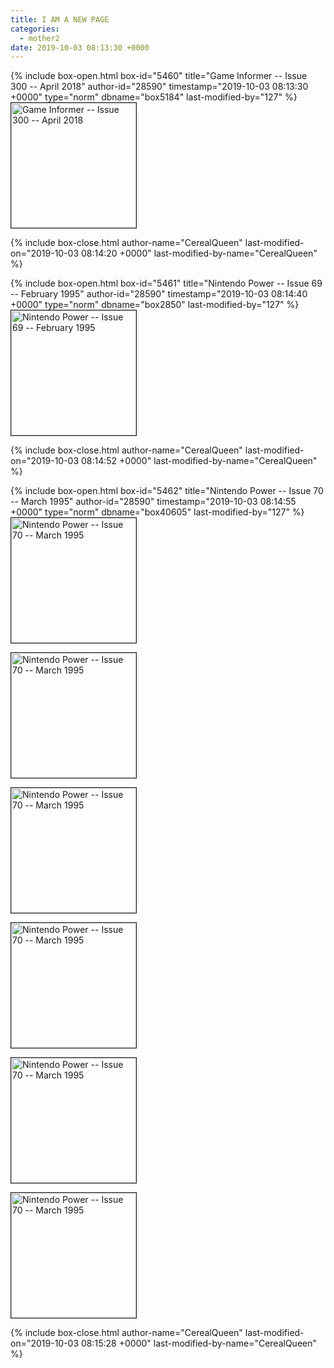 ```yaml
---
title: I AM A NEW PAGE
categories:
  - mother2
date: 2019-10-03 08:13:30 +0000
---
```

{% include box-open.html box-id="5460" title="Game Informer -- Issue 300 -- April 2018" author-id="28590" timestamp="2019-10-03 08:13:30 +0000" type="norm" dbname="box5184" last-modified-by="127" %}
<a href="Game_Informer_Issue_300_April_2018.jpg"><img src="Game_Informer_Issue_300_April_2018.jpg"   title="Game Informer -- Issue 300 -- April 2018" height="200" border="1" /></a>

{% include box-close.html author-name="CerealQueen" last-modified-on="2019-10-03 08:14:20 +0000" last-modified-by-name="CerealQueen" %}

{% include box-open.html box-id="5461" title="Nintendo Power -- Issue 69 -- February 1995" author-id="28590" timestamp="2019-10-03 08:14:40 +0000" type="norm" dbname="box2850" last-modified-by="127" %}
<a href="Nintendo_Power_Issue_69_February_1995.jpg"><img src="Nintendo_Power_Issue_69_February_1995.jpg"   title="Nintendo Power -- Issue 69 -- February 1995" height="200" border="1" /></a>

{% include box-close.html author-name="CerealQueen" last-modified-on="2019-10-03 08:14:52 +0000" last-modified-by-name="CerealQueen" %}

{% include box-open.html box-id="5462" title="Nintendo Power -- Issue 70 -- March 1995" author-id="28590" timestamp="2019-10-03 08:14:55 +0000" type="norm" dbname="box40605" last-modified-by="127" %}
<a href="Nintendo_Power_Issue_70_March_1995_1.jpg"><img src="Nintendo_Power_Issue_70_March_1995_1.jpg"   title="Nintendo Power -- Issue 70 -- March 1995" height="200" border="1" /></a>

<a href="Nintendo_Power_Issue_70_March_1995_2.jpg"><img src="Nintendo_Power_Issue_70_March_1995_2.jpg"   title="Nintendo Power -- Issue 70 -- March 1995" height="200" border="1" /></a>


<a href="Nintendo_Power_Issue_70_March_1995_3.jpg"><img src="Nintendo_Power_Issue_70_March_1995_3.jpg"   title="Nintendo Power -- Issue 70 -- March 1995" height="200" border="1" /></a>


<a href="Nintendo_Power_Issue_70_March_1995_4.jpg"><img src="Nintendo_Power_Issue_70_March_1995_4.jpg"   title="Nintendo Power -- Issue 70 -- March 1995" height="200" border="1" /></a>


<a href="Nintendo_Power_Issue_70_March_1995_5.jpg"><img src="Nintendo_Power_Issue_70_March_1995_5.jpg"   title="Nintendo Power -- Issue 70 -- March 1995" height="200" border="1" /></a>


<a href="Nintendo_Power_Issue_70_March_1995_6.jpg"><img src="Nintendo_Power_Issue_70_March_1995_6.jpg"   title="Nintendo Power -- Issue 70 -- March 1995" height="200" border="1" /></a>

{% include box-close.html author-name="CerealQueen" last-modified-on="2019-10-03 08:15:28 +0000" last-modified-by-name="CerealQueen" %}
